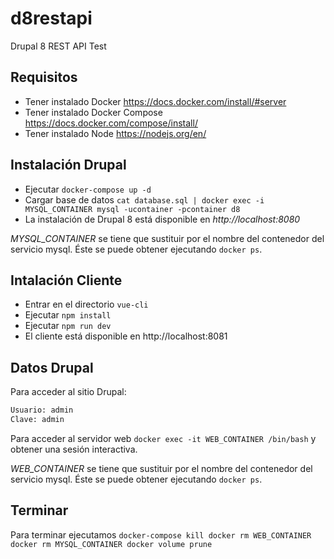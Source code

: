 # d8restapi
Drupal 8 REST API Test

## Requisitos

- Tener instalado Docker https://docs.docker.com/install/#server
- Tener instalado Docker Compose https://docs.docker.com/compose/install/
- Tener instalado Node https://nodejs.org/en/

## Instalación Drupal

- Ejecutar `docker-compose up -d`
- Cargar base de datos `cat database.sql | docker exec -i MYSQL_CONTAINER mysql -ucontainer -pcontainer d8`
- La instalación de Drupal 8 está disponible en *http://localhost:8080*

*MYSQL_CONTAINER* se tiene que sustituir por el nombre del contenedor del servicio mysql. Éste se puede obtener ejecutando `docker ps`.

## Intalación Cliente

- Entrar en el directorio `vue-cli`
- Ejecutar `npm install`
- Ejecutar `npm run dev`
- El cliente está disponible en http://localhost:8081

## Datos Drupal

Para acceder al sitio Drupal:
```bash
Usuario: admin
Clave: admin
```
    
Para acceder al servidor web `docker exec -it WEB_CONTAINER /bin/bash` y obtener una sesión interactiva.

*WEB_CONTAINER* se tiene que sustituir por el nombre del contenedor del servicio mysql. Éste se puede obtener ejecutando `docker ps`.

## Terminar

Para terminar ejecutamos
`
    docker-compose kill
    docker rm WEB_CONTAINER
    docker rm MYSQL_CONTAINER
    docker volume prune
 `   
